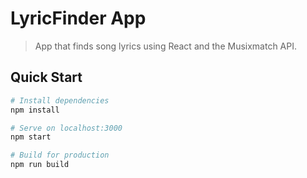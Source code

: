 # LyricFinder App

> App that finds song lyrics using React and the Musixmatch API.


## Quick Start

```bash
# Install dependencies
npm install

# Serve on localhost:3000
npm start

# Build for production
npm run build
```

